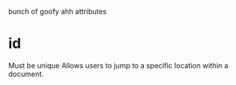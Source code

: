 bunch of goofy ahh attributes

# id
Must be unique
Allows users to jump to a specific location within a document.